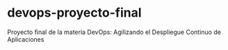 # devops-proyecto-final
Proyecto final de la materia DevOps: Agilizando el Despliegue Continuo de Aplicaciones
